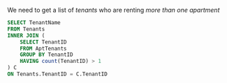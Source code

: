 We need to get a list of _tenants_ who are renting _more than one apartment_

```sql
SELECT TenantName
FROM Tenants
INNER JOIN (
    SELECT TenantID
    FROM AptTenants
    GROUP BY TenantID
    HAVING count(TenantID) > 1
) C
ON Tenants.TenantID = C.TenantID
```
